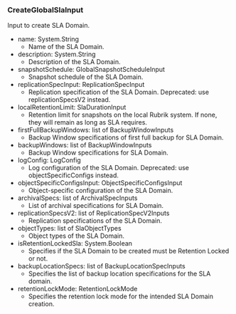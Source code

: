 ### CreateGlobalSlaInput
Input to create SLA Domain.

- name: System.String
  - Name of the SLA Domain.
- description: System.String
  - Description of the SLA Domain.
- snapshotSchedule: GlobalSnapshotScheduleInput
  - Snapshot schedule of the SLA Domain.
- replicationSpecInput: ReplicationSpecInput
  - Replication specification of the SLA Domain. Deprecated: use replicationSpecsV2 instead.
- localRetentionLimit: SlaDurationInput
  - Retention limit for snapshots on the local Rubrik system. If none, they will remain as long as SLA requires.
- firstFullBackupWindows: list of BackupWindowInputs
  - Backup Window specifications of first full backup for SLA Domain.
- backupWindows: list of BackupWindowInputs
  - Backup Window specifications for SLA Domain.
- logConfig: LogConfig
  - Log configuration of the SLA Domain. Deprecated: use objectSpecificConfigs instead.
- objectSpecificConfigsInput: ObjectSpecificConfigsInput
  - Object-specific configuration of the SLA Domain.
- archivalSpecs: list of ArchivalSpecInputs
  - List of archival specifications for SLA Domain.
- replicationSpecsV2: list of ReplicationSpecV2Inputs
  - Replication specifications of the SLA Domain.
- objectTypes: list of SlaObjectTypes
  - Object types of the SLA Domain.
- isRetentionLockedSla: System.Boolean
  - Specifies if the SLA Domain to be created must be Retention Locked or not.
- backupLocationSpecs: list of BackupLocationSpecInputs
  - Specifies the list of backup location specifications for the SLA domain.
- retentionLockMode: RetentionLockMode
  - Specifies the retention lock mode for the intended SLA Domain creation.
